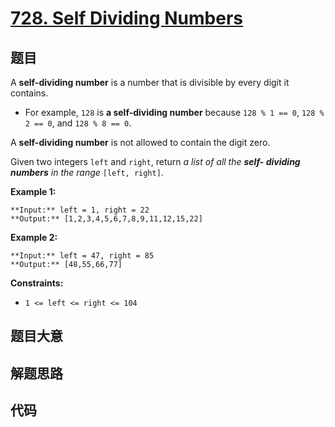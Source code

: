 # [728. Self Dividing Numbers](https://leetcode.com/problems/self-dividing-numbers)

## 题目

A **self-dividing number** is a number that is divisible by every digit it
contains.

  * For example, `128` is **a self-dividing number** because `128 % 1 == 0`, `128 % 2 == 0`, and `128 % 8 == 0`.

A **self-dividing number** is not allowed to contain the digit zero.

Given two integers `left` and `right`, return _a list of all the **self-
dividing numbers** in the range_ `[left, right]`.



**Example 1:**

    
    
    **Input:** left = 1, right = 22
    **Output:** [1,2,3,4,5,6,7,8,9,11,12,15,22]
    

**Example 2:**

    
    
    **Input:** left = 47, right = 85
    **Output:** [48,55,66,77]
    



**Constraints:**

  * `1 <= left <= right <= 104`


## 题目大意

## 解题思路

## 代码

```javascript

```
